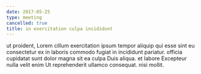 ```yaml
---
date: 2017-05-25
type: meeting
cancelled: true
title: in exercitation culpa incididunt
---
```

ut proident, Lorem cillum exercitation ipsum tempor aliquip qui esse sint eu consectetur ex in laboris commodo fugiat in incididunt pariatur. officia cupidatat sunt dolor magna sit ea culpa Duis aliqua. et labore Excepteur nulla velit enim Ut reprehenderit ullamco consequat. nisi mollit.